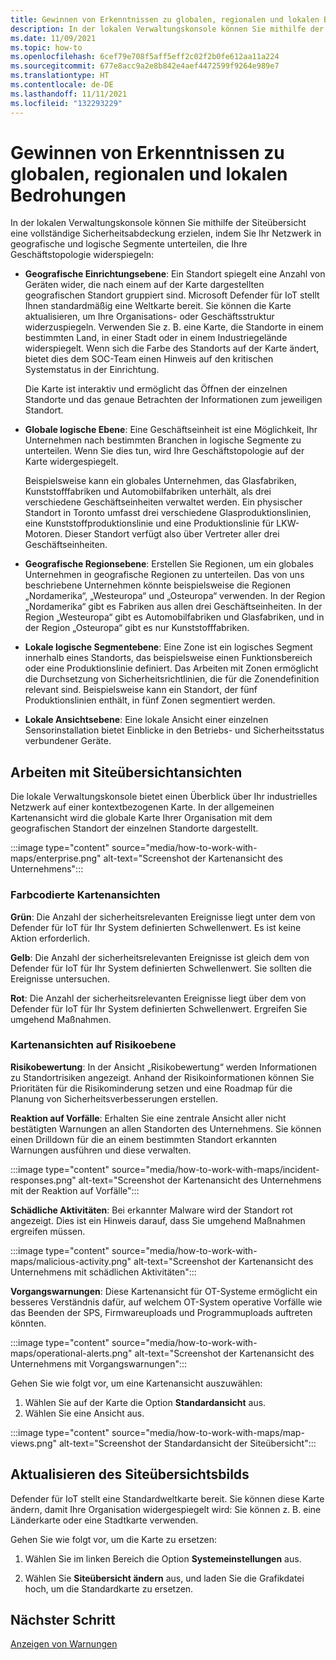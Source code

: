 ```yaml
---
title: Gewinnen von Erkenntnissen zu globalen, regionalen und lokalen Bedrohungen
description: In der lokalen Verwaltungskonsole können Sie mithilfe der Siteübersicht Erkenntnisse zu globalen, regionalen und lokalen Bedrohungen gewinnen.
ms.date: 11/09/2021
ms.topic: how-to
ms.openlocfilehash: 6cef79e708f5aff5eff2c02f2b0fe612aa11a224
ms.sourcegitcommit: 677e8acc9a2e8b842e4aef4472599f9264e989e7
ms.translationtype: HT
ms.contentlocale: de-DE
ms.lasthandoff: 11/11/2021
ms.locfileid: "132293229"
---
```

# <a name="gain-insight-into-global-regional-and-local-threats"></a>Gewinnen von Erkenntnissen zu globalen, regionalen und lokalen Bedrohungen

In der lokalen Verwaltungskonsole können Sie mithilfe der Siteübersicht eine vollständige Sicherheitsabdeckung erzielen, indem Sie Ihr Netzwerk in geografische und logische Segmente unterteilen, die Ihre Geschäftstopologie widerspiegeln:

- **Geografische Einrichtungsebene**: Ein Standort spiegelt eine Anzahl von Geräten wider, die nach einem auf der Karte dargestellten geografischen Standort gruppiert sind. Microsoft Defender für IoT stellt Ihnen standardmäßig eine Weltkarte bereit. Sie können die Karte aktualisieren, um Ihre Organisations- oder Geschäftsstruktur widerzuspiegeln. Verwenden Sie z. B. eine Karte, die Standorte in einem bestimmten Land, in einer Stadt oder in einem Industriegelände widerspiegelt. Wenn sich die Farbe des Standorts auf der Karte ändert, bietet dies dem SOC-Team einen Hinweis auf den kritischen Systemstatus in der Einrichtung.

  Die Karte ist interaktiv und ermöglicht das Öffnen der einzelnen Standorte und das genaue Betrachten der Informationen zum jeweiligen Standort.

- **Globale logische Ebene**: Eine Geschäftseinheit ist eine Möglichkeit, Ihr Unternehmen nach bestimmten Branchen in logische Segmente zu unterteilen. Wenn Sie dies tun, wird Ihre Geschäftstopologie auf der Karte widergespiegelt.

  Beispielsweise kann ein globales Unternehmen, das Glasfabriken, Kunststofffabriken und Automobilfabriken unterhält, als drei verschiedene Geschäftseinheiten verwaltet werden. Ein physischer Standort in Toronto umfasst drei verschiedene Glasproduktionslinien, eine Kunststoffproduktionslinie und eine Produktionslinie für LKW-Motoren. Dieser Standort verfügt also über Vertreter aller drei Geschäftseinheiten.

- **Geografische Regionsebene**: Erstellen Sie Regionen, um ein globales Unternehmen in geografische Regionen zu unterteilen. Das von uns beschriebene Unternehmen könnte beispielsweise die Regionen „Nordamerika“, „Westeuropa“ und „Osteuropa“ verwenden. In der Region „Nordamerika“ gibt es Fabriken aus allen drei Geschäftseinheiten. In der Region „Westeuropa“ gibt es Automobilfabriken und Glasfabriken, und in der Region „Osteuropa“ gibt es nur Kunststofffabriken.

- **Lokale logische Segmentebene**: Eine Zone ist ein logisches Segment innerhalb eines Standorts, das beispielsweise einen Funktionsbereich oder eine Produktionslinie definiert. Das Arbeiten mit Zonen ermöglicht die Durchsetzung von Sicherheitsrichtlinien, die für die Zonendefinition relevant sind. Beispielsweise kann ein Standort, der fünf Produktionslinien enthält, in fünf Zonen segmentiert werden.

- **Lokale Ansichtsebene**: Eine lokale Ansicht einer einzelnen Sensorinstallation bietet Einblicke in den Betriebs- und Sicherheitsstatus verbundener Geräte.

## <a name="work-with-site-map-views"></a>Arbeiten mit Siteübersichtansichten

Die lokale Verwaltungskonsole bietet einen Überblick über Ihr industrielles Netzwerk auf einer kontextbezogenen Karte. In der allgemeinen Kartenansicht wird die globale Karte Ihrer Organisation mit dem geografischen Standort der einzelnen Standorte dargestellt.

:::image type="content" source="media/how-to-work-with-maps/enterprise.png" alt-text="Screenshot der Kartenansicht des Unternehmens":::

### <a name="color-coded-map-views"></a>Farbcodierte Kartenansichten

**Grün**: Die Anzahl der sicherheitsrelevanten Ereignisse liegt unter dem von Defender für IoT für Ihr System definierten Schwellenwert. Es ist keine Aktion erforderlich.

**Gelb**: Die Anzahl der sicherheitsrelevanten Ereignisse ist gleich dem von Defender für IoT für Ihr System definierten Schwellenwert. Sie sollten die Ereignisse untersuchen.  

**Rot**: Die Anzahl der sicherheitsrelevanten Ereignisse liegt über dem von Defender für IoT für Ihr System definierten Schwellenwert. Ergreifen Sie umgehend Maßnahmen.

### <a name="risk-level-map-views"></a>Kartenansichten auf Risikoebene

**Risikobewertung**: In der Ansicht „Risikobewertung“ werden Informationen zu Standortrisiken angezeigt. Anhand der Risikoinformationen können Sie Prioritäten für die Risikominderung setzen und eine Roadmap für die Planung von Sicherheitsverbesserungen erstellen.

**Reaktion auf Vorfälle**: Erhalten Sie eine zentrale Ansicht aller nicht bestätigten Warnungen an allen Standorten des Unternehmens. Sie können einen Drilldown für die an einem bestimmten Standort erkannten Warnungen ausführen und diese verwalten.

:::image type="content" source="media/how-to-work-with-maps/incident-responses.png" alt-text="Screenshot der Kartenansicht des Unternehmens mit der Reaktion auf Vorfälle":::

**Schädliche Aktivitäten**: Bei erkannter Malware wird der Standort rot angezeigt. Dies ist ein Hinweis darauf, dass Sie umgehend Maßnahmen ergreifen müssen.

:::image type="content" source="media/how-to-work-with-maps/malicious-activity.png" alt-text="Screenshot der Kartenansicht des Unternehmens mit schädlichen Aktivitäten":::

**Vorgangswarnungen**: Diese Kartenansicht für OT-Systeme ermöglicht ein besseres Verständnis dafür, auf welchem OT-System operative Vorfälle wie das Beenden der SPS, Firmwareuploads und Programmuploads auftreten könnten.

:::image type="content" source="media/how-to-work-with-maps/operational-alerts.png" alt-text="Screenshot der Kartenansicht des Unternehmens mit Vorgangswarnungen":::

Gehen Sie wie folgt vor, um eine Kartenansicht auszuwählen:

1. Wählen Sie auf der Karte die Option **Standardansicht** aus.
2. Wählen Sie eine Ansicht aus.

:::image type="content" source="media/how-to-work-with-maps/map-views.png" alt-text="Screenshot der Standardansicht der Siteübersicht":::

## <a name="update-the-site-map-image"></a>Aktualisieren des Siteübersichtsbilds

Defender für IoT stellt eine Standardweltkarte bereit. Sie können diese Karte ändern, damit Ihre Organisation widergespiegelt wird: Sie können z. B. eine Länderkarte oder eine Stadtkarte verwenden. 

Gehen Sie wie folgt vor, um die Karte zu ersetzen:

1. Wählen Sie im linken Bereich die Option **Systemeinstellungen** aus.

2. Wählen Sie **Siteübersicht ändern** aus, und laden Sie die Grafikdatei hoch, um die Standardkarte zu ersetzen.

## <a name="next-step"></a>Nächster Schritt

[Anzeigen von Warnungen](how-to-view-alerts.md)
